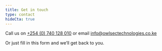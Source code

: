 ```yaml
---
title: Get in touch
type: contact
hideCta: true
---
```


Call us on [+254 (0) 740 128 010](tel:+254740128010) or email [info@owlsectechnologies.co.ke](mailto:info@owlsectechnologies.co.ke)

Or just fill in this form and we’ll get back to you.
